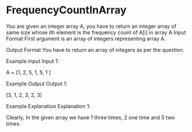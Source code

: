 # FrequencyCountInArray
You are given an integer array A, you have to return an integer array of same size whose ith element is the frequency count of A[i] in array A 
Input Format
First argument is an array of integers representing array A.



Output Format
You have to return an array of integers as per the question.



Example Input
Input 1:

A = [1, 2, 5, 1, 5, 1 ]


Example Output
Output 1:

[3, 1, 2, 3, 2, 3]

Example Explanation
Explanation 1:

Clearly, In the given array we have 1 three times, 2 one time and 5 two times.
